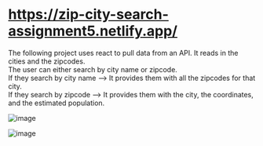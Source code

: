 # https://zip-city-search-assignment5.netlify.app/

The following project uses react to pull data from an API. It reads in the cities and the zipcodes.  
The user can either search by city name or zipcode.  
If they search by city name --> It provides them with all the zipcodes for that city.  
If they search by zipcode --> It provides them with the city, the coordinates, and the estimated population.  


![image](https://user-images.githubusercontent.com/13136399/117097610-18c1e200-ad3a-11eb-9d79-3aa0db7d35c2.png)

![image](https://user-images.githubusercontent.com/13136399/117097632-2aa38500-ad3a-11eb-8b37-1da2c568b863.png)


